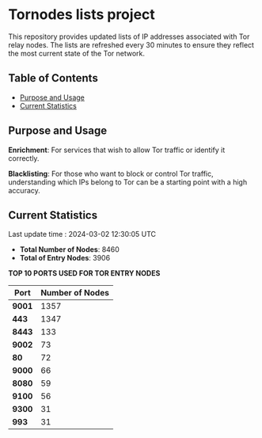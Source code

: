 # Tornodes lists project

This repository provides updated lists of IP addresses associated with Tor relay nodes. The lists are refreshed every 30 minutes to ensure they reflect the most current state of the Tor network.

## Table of Contents

- [Purpose and Usage](#purpose-and-usage)
- [Current Statistics](#current-statistics)


## Purpose and Usage

**Enrichment**: For services that wish to allow Tor traffic or identify it correctly.

**Blacklisting**: For those who want to block or control Tor traffic, understanding which IPs belong to Tor can be a starting point with a high accuracy.

## Current Statistics

Last update time : 2024-03-02 12:30:05 UTC

- **Total Number of Nodes**: 8460
- **Total of Entry Nodes**: 3906

**TOP 10 PORTS USED FOR TOR ENTRY NODES**

| **Port** | **Number of Nodes** |
|------|-----------------|
| **9001**   | 1357  |
| **443**   | 1347  |
| **8443**   | 133  |
| **9002**   | 73  |
| **80**   | 72  |
| **9000**   | 66  |
| **8080**   | 59  |
| **9100**   | 56  |
| **9300**   | 31  |
| **993**   | 31  |

